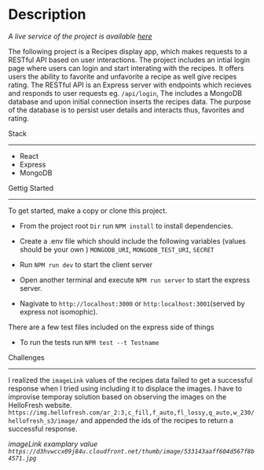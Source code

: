 # Description
_A live service of the project is available [here](https://boiling-oasis-50981.herokuapp.com/)_

The following  project is a Recipes display app, which makes requests
to a RESTful API based on user interactions. The project includes an intial login page where users can login and start interating with the recipes. It offers users the ability to favorite and unfavorite a recipe as well give recipes rating. The RESTful API is
an Express server with endpoints which recieves and responds to user requests eg. `/api/login`, The includes a MongoDB database and upon initial connection inserts the recipes data. The purpose of the database is to persist user details and interacts thus, favorites and rating.

Stack
______

- React
- Express
- MongoDB


Gettig Started
_______________

To get started, make a copy or clone this project.

- From the project root `Dir` run `NPM install` to install dependencies.
- Create a .env file which should include the following variables (values should be your own ) `MONGODB_URI`, `MONGODB_TEST_URI`, `SECRET`
- Run `NPM run dev` to start the client server
- Open another terminal and execute `NPM run server` to start the express server.

- Nagivate to `http://localhost:3000`  or `http:localhost:3001`(served by express not isomophic).

There are a few test files included on the express side of things
- To run the tests run `NPM test --t Testname`

Challenges
__________

I realized the `imageLink` values of the recipes data failed to get a successful response
when I tried using including it to displace the images. 
I have to improvise temporay solution based on observing the
images on the HelloFresh website.
`https://img.hellofresh.com/ar_2:3,c_fill,f_auto,fl_lossy,q_auto,w_230/hellofresh_s3/image/` and appended the
ids of the recipes to return a successful response.

_imageLink examplary value `https://d3hvwccx09j84u.cloudfront.net/thumb/image/533143aaff604d567f8b4571.jpg`_
